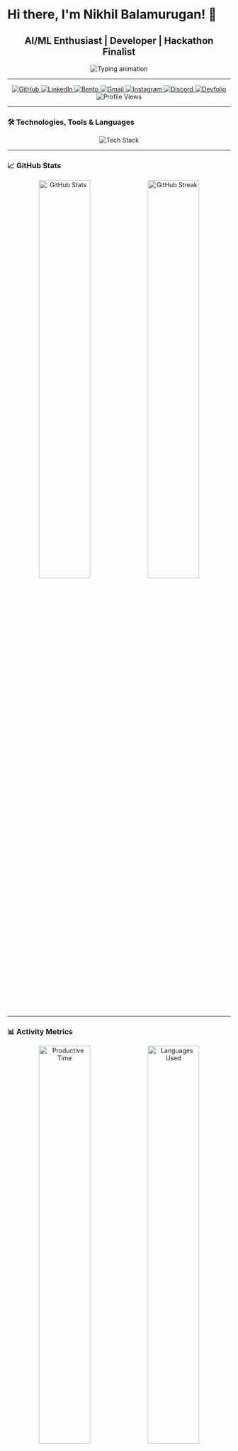 # Hi there, I'm Nikhil Balamurugan! 👋

<div align="center">
  <h2><b>AI/ML Enthusiast | Developer | Hackathon Finalist</b></h2>
  <img src="https://readme-typing-svg.herokuapp.com?font=Poppins&size=30&color=FF4F00&center=true&vCenter=true&width=800&lines=Welcome+to+my+GitHub+profile!;AI/ML+Developer+%7C+Open-Source+Contributor;Hackathon+Finalist+%7C+Tech+Enthusiast" alt="Typing animation"/>
</div>

---

<div align="center">
  <a href="https://github.com/Nikhil210206" target="_blank">
    <img alt="GitHub" src="https://img.shields.io/badge/GitHub-%23121011.svg?style=for-the-badge&logo=github&logoColor=white"/>
  </a>
  <a href="https://www.linkedin.com/in/nikhil-b-029a6032b/" target="_blank">
    <img alt="LinkedIn" src="https://img.shields.io/badge/LinkedIn-0A66C2?style=for-the-badge&logo=linkedin&logoColor=white"/>
  </a>
  <a href="https://bento.me/nikhilb" target="_blank">
    <img alt="Bento" src="https://img.shields.io/badge/Bento.me-%23000000.svg?style=for-the-badge&logo=bento&logoColor=white"/>
  </a>
  <a href="mailto:nikhilbalamurugan@gmail.com" target="_blank">
    <img alt="Gmail" src="https://img.shields.io/badge/Gmail-D14836?style=for-the-badge&logo=gmail&logoColor=white"/>
  </a>
  <a href="https://www.instagram.com/_nikhil_b21_/" target="_blank">
    <img alt="Instagram" src="https://img.shields.io/badge/Instagram-E4405F?style=for-the-badge&logo=instagram&logoColor=white"/>
  </a>
  <a href="https://discord.com/users/nikhilb_13596" target="_blank">
    <img alt="Discord" src="https://img.shields.io/badge/Discord-5865F2?style=for-the-badge&logo=discord&logoColor=white"/>
  </a>
  <a href="https://devfolio.co/@Nikhil_6938" target="_blank">
    <img alt="Devfolio" src="https://img.shields.io/badge/Devfolio-%230A0A0A.svg?style=for-the-badge&logo=dev.to&logoColor=white"/>
  </a>
  <img alt="Profile Views" src="https://komarev.com/ghpvc/?username=Nikhil210206&label=Profile+Views&color=orange&style=for-the-badge"/>
</div>

---

### 🛠️ Technologies, Tools & Languages  
<div align="center">
  <img src="https://skillicons.dev/icons?i=cpp,c,python,react,flask,tensorflow,pytorch,sklearn,git,github,vscode" alt="Tech Stack"/>
</div>

---

### 📈 GitHub Stats  
<div align="center">
  <img src="https://github-readme-stats.vercel.app/api?username=Nikhil210206&show_icons=true&theme=radical" alt="GitHub Stats" width="48%"/>  
  <img src="https://github-readme-streak-stats.herokuapp.com/?user=Nikhil210206&theme=radical" alt="GitHub Streak" width="48%"/>  
</div>

---

### 📊 Activity Metrics  
<div align="center">
  <img src="https://github-profile-summary-cards.vercel.app/api/cards/productive-time?username=Nikhil210206&theme=radical" alt="Productive Time" width="48%"/>  
  <img src="https://github-profile-summary-cards.vercel.app/api/cards/repos-per-language?username=Nikhil210206&theme=radical" alt="Languages Used" width="48%"/>
</div>

---

### 🌟 Current Participation  
<div align="center">
  <img src="https://readme-typing-svg.herokuapp.com?font=Poppins&size=20&color=FF4F00&center=true&vCenter=true&width=600&lines=⚡+Social+Winter+of+Code+SWOC'25;Contributing+to+open-source+projects+as+a+developer!" alt="SWOC animation"/>
</div>

---

### 🚀 Projects  
<div align="center">
  <h3>**FitYou**</h3>
  <p>A personalized fitness platform featuring AI-powered diet and workout plans, including **Fit AI** and **Fit Coach** for tailored user experiences.</p>
  <img src="https://img.shields.io/badge/Status-Building-orange?style=for-the-badge"/>

  <h3>**Guard AI**</h3>
  <p>An AI-powered security system for automating threat detection and enhancing safety.</p>
  <img src="https://img.shields.io/badge/Status-Contributing-green?style=for-the-badge"/>
</div>

---

### 🏆 Achievements  
<div align="center">
  <ul>
    <li>🏅 <b>Quantathon 2.0 Finalist</b>: The only first-year team to make it to the finals!</li>
    <li>🏆 <b>House of the Coders Winner</b></li>
    <li>⚡ <b>Alexaverse Ideation Finals</b></li>
  </ul>
</div>

---

### 🎉 Fun Facts  
<div align="center">
  <img src="https://readme-typing-svg.herokuapp.com?font=Poppins&size=20&color=FF4F00&center=true&vCenter=true&width=800&lines=🎵+I+am+a+skilled+keyboardist+with+10+years+of+experience!;🏀+I+love+playing+Basketball+and+Tennis!;💻+Technology+is+my+passion!" alt="Fun Facts"/>
</div>

---

### 📬 Contact Me  
<div align="center">
  <a href="mailto:nikhilbalamurugan@gmail.com"><img src="https://img.shields.io/badge/Email-D14836?style=for-the-badge&logo=gmail&logoColor=white" alt="Gmail"></a>
  <a href="https://www.linkedin.com/in/nikhil-b-029a6032b/"><img src="https://img.shields.io/badge/LinkedIn-0A66C2?style=for-the-badge&logo=linkedin&logoColor=white" alt="LinkedIn"></a>
  <a href="https://www.instagram.com/_nikhil_b21_/"><img src="https://img.shields.io/badge/Instagram-E4405F?style=for-the-badge&logo=instagram&logoColor=white" alt="Instagram"></a>
  <a href="https://discord.com/users/nikhilb_13596"><img src="https://img.shields.io/badge/Discord-5865F2?style=for-the-badge&logo=discord&logoColor=white" alt="Discord"></a>
</div>
